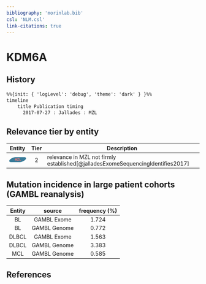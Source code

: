 ```yaml
---
bibliography: 'morinlab.bib'
csl: 'NLM.csl'
link-citations: true
---
```


# KDM6A

## History

```mermaid
%%{init: { 'logLevel': 'debug', 'theme': 'dark' } }%%
timeline
    title Publication timing
      2017-07-27 : Jallades : MZL
```


## Relevance tier by entity

|Entity|Tier|Description|
|:------:|:----:|--------------------------------------|
|![MZL](images/icons/MZL_tier2.png)|2|relevance in MZL not firmly established[@jalladesExomeSequencingIdentifies2017]|


## Mutation incidence in large patient cohorts (GAMBL reanalysis)

|Entity|source |frequency (%)|
|:------:|:----:|:----:|
|BL|GAMBL Exome |1.724 |
|BL|GAMBL Genome |0.772 |
|DLBCL|GAMBL Exome |1.563 |
|DLBCL|GAMBL Genome |3.383 |
|MCL|GAMBL Genome |0.585 |


## References


